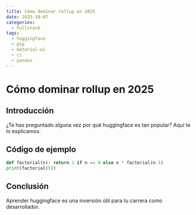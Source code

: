 ```yaml
---
title: Cómo dominar rollup en 2025
date: 2025-10-07
categories:
  - Fullstack
tags:
  - huggingface
  - pip
  - material-ui
  - ci
  - pandas
---
```


# Cómo dominar rollup en 2025

## Introducción

¿Te has preguntado alguna vez por qué huggingface es tan popular? Aquí te lo explicamos.

## Código de ejemplo

```python
def factorial(n): return 1 if n == 0 else n * factorial(n-1)
print(factorial(5))
```

## Conclusión

Aprender huggingface es una inversión útil para tu carrera como desarrollador.